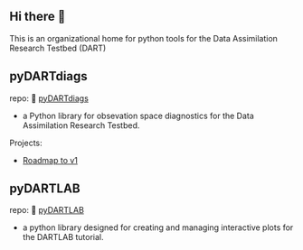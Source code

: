 ## Hi there 👋

This is an organizational home for python tools for the Data Assimilation Research Testbed (DART)

## pyDARTdiags

repo: 🐍 [pyDARTdiags](https://github.com/NCAR/pyDARTdiags) 
  - a Python library for obsevation space diagnostics for the Data Assimilation Research Testbed.  

Projects:  
   * [Roadmap to v1](https://github.com/orgs/py-DART/projects/1)

## pyDARTLAB

repo: 🐌 [pyDARTLAB](https://github.com/NCAR/pyDARTLAB) 
  - a python library designed for creating and managing interactive plots for the DARTLAB tutorial.

<!--

**Here are some ideas to get you started:**

🙋‍♀️ A short introduction - what is your organization all about?
🌈 Contribution guidelines - how can the community get involved?
👩‍💻 Useful resources - where can the community find your docs? Is there anything else the community should know?
🍿 Fun facts - what does your team eat for breakfast?
🧙 Remember, you can do mighty things with the power of [Markdown](https://docs.github.com/github/writing-on-github/getting-started-with-writing-and-formatting-on-github/basic-writing-and-formatting-syntax)
-->
